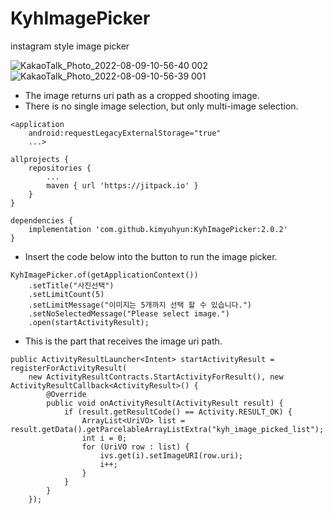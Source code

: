# KyhImagePicker
instagram style image picker

![KakaoTalk_Photo_2022-08-09-10-56-40 002](https://user-images.githubusercontent.com/29136588/183547138-8cf9168c-7a13-451e-9a01-cdf043447be0.jpeg)
![KakaoTalk_Photo_2022-08-09-10-56-39 001](https://user-images.githubusercontent.com/29136588/183547144-9315d0d7-8f1d-4e33-a916-12e915e20bed.jpeg)


- The image returns uri path as a cropped shooting image.
- There is no single image selection, but only multi-image selection.
```
<application
    android:requestLegacyExternalStorage="true"
    ...>
```

```
allprojects {
    repositories {
        ...
        maven { url 'https://jitpack.io' }
    }
}
```

```
dependencies {
    implementation 'com.github.kimyuhyun:KyhImagePicker:2.0.2'
}
```


- Insert the code below into the button to run the image picker.
```
KyhImagePicker.of(getApplicationContext())
    .setTitle("사진선택")
    .setLimitCount(5)
    .setLimitMessage("이미지는 5개까지 선택 할 수 있습니다.")
    .setNoSelectedMessage("Please select image.")
    .open(startActivityResult);
```

- This is the part that receives the image uri path.
```
public ActivityResultLauncher<Intent> startActivityResult = registerForActivityResult(
    new ActivityResultContracts.StartActivityForResult(), new ActivityResultCallback<ActivityResult>() {
        @Override
        public void onActivityResult(ActivityResult result) {
            if (result.getResultCode() == Activity.RESULT_OK) {
                ArrayList<UriVO> list = result.getData().getParcelableArrayListExtra("kyh_image_picked_list");
                int i = 0;
                for (UriVO row : list) {
                    ivs.get(i).setImageURI(row.uri);
                    i++;
                }
            }
        }
    });
```

